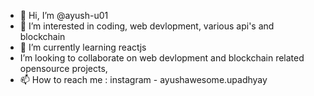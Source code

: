 - 👋 Hi, I’m @ayush-u01
- 👀 I’m interested in coding, web devlopment, various api's and blockchain
- 🌱 I’m currently learning reactjs
-    I’m looking to collaborate on web devlopment and blockchain related opensource projects, 
- 📫 How to reach me : instagram - ayushawesome.upadhyay

<!---
ayush-u01/ayush-u01 is a ✨ special ✨ repository because its `README.md` (this file) appears on your GitHub profile.
You can click the Preview link to take a look at your changes.
--->

